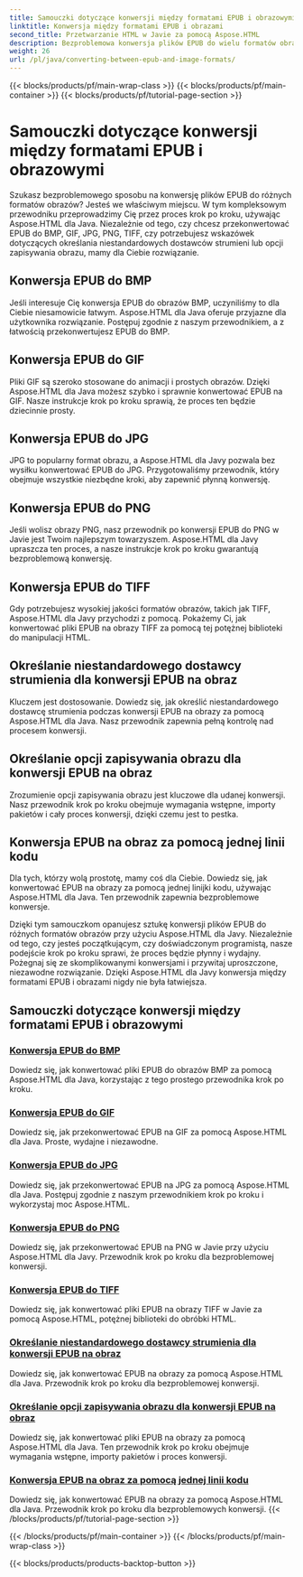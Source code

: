 ```yaml
---
title: Samouczki dotyczące konwersji między formatami EPUB i obrazowymi
linktitle: Konwersja między formatami EPUB i obrazami
second_title: Przetwarzanie HTML w Javie za pomocą Aspose.HTML
description: Bezproblemowa konwersja plików EPUB do wielu formatów obrazów przy użyciu Aspose.HTML dla Java. Przewodnik krok po kroku dla bezproblemowych konwersji.
weight: 26
url: /pl/java/converting-between-epub-and-image-formats/
---
```


{{< blocks/products/pf/main-wrap-class >}}
{{< blocks/products/pf/main-container >}}
{{< blocks/products/pf/tutorial-page-section >}}

# Samouczki dotyczące konwersji między formatami EPUB i obrazowymi


Szukasz bezproblemowego sposobu na konwersję plików EPUB do różnych formatów obrazów? Jesteś we właściwym miejscu. W tym kompleksowym przewodniku przeprowadzimy Cię przez proces krok po kroku, używając Aspose.HTML dla Java. Niezależnie od tego, czy chcesz przekonwertować EPUB do BMP, GIF, JPG, PNG, TIFF, czy potrzebujesz wskazówek dotyczących określania niestandardowych dostawców strumieni lub opcji zapisywania obrazu, mamy dla Ciebie rozwiązanie.

## Konwersja EPUB do BMP
Jeśli interesuje Cię konwersja EPUB do obrazów BMP, uczyniliśmy to dla Ciebie niesamowicie łatwym. Aspose.HTML dla Java oferuje przyjazne dla użytkownika rozwiązanie. Postępuj zgodnie z naszym przewodnikiem, a z łatwością przekonwertujesz EPUB do BMP. 

## Konwersja EPUB do GIF
Pliki GIF są szeroko stosowane do animacji i prostych obrazów. Dzięki Aspose.HTML dla Java możesz szybko i sprawnie konwertować EPUB na GIF. Nasze instrukcje krok po kroku sprawią, że proces ten będzie dziecinnie prosty.

## Konwersja EPUB do JPG
JPG to popularny format obrazu, a Aspose.HTML dla Javy pozwala bez wysiłku konwertować EPUB do JPG. Przygotowaliśmy przewodnik, który obejmuje wszystkie niezbędne kroki, aby zapewnić płynną konwersję.

## Konwersja EPUB do PNG
Jeśli wolisz obrazy PNG, nasz przewodnik po konwersji EPUB do PNG w Javie jest Twoim najlepszym towarzyszem. Aspose.HTML dla Javy upraszcza ten proces, a nasze instrukcje krok po kroku gwarantują bezproblemową konwersję.

## Konwersja EPUB do TIFF
Gdy potrzebujesz wysokiej jakości formatów obrazów, takich jak TIFF, Aspose.HTML dla Javy przychodzi z pomocą. Pokażemy Ci, jak konwertować pliki EPUB na obrazy TIFF za pomocą tej potężnej biblioteki do manipulacji HTML.

## Określanie niestandardowego dostawcy strumienia dla konwersji EPUB na obraz
Kluczem jest dostosowanie. Dowiedz się, jak określić niestandardowego dostawcę strumienia podczas konwersji EPUB na obrazy za pomocą Aspose.HTML dla Java. Nasz przewodnik zapewnia pełną kontrolę nad procesem konwersji.

## Określanie opcji zapisywania obrazu dla konwersji EPUB na obraz
Zrozumienie opcji zapisywania obrazu jest kluczowe dla udanej konwersji. Nasz przewodnik krok po kroku obejmuje wymagania wstępne, importy pakietów i cały proces konwersji, dzięki czemu jest to pestka.

## Konwersja EPUB na obraz za pomocą jednej linii kodu
Dla tych, którzy wolą prostotę, mamy coś dla Ciebie. Dowiedz się, jak konwertować EPUB na obrazy za pomocą jednej linijki kodu, używając Aspose.HTML dla Java. Ten przewodnik zapewnia bezproblemowe konwersje.

Dzięki tym samouczkom opanujesz sztukę konwersji plików EPUB do różnych formatów obrazów przy użyciu Aspose.HTML dla Javy. Niezależnie od tego, czy jesteś początkującym, czy doświadczonym programistą, nasze podejście krok po kroku sprawi, że proces będzie płynny i wydajny. Pożegnaj się ze skomplikowanymi konwersjami i przywitaj uproszczone, niezawodne rozwiązanie. Dzięki Aspose.HTML dla Javy konwersja między formatami EPUB i obrazami nigdy nie była łatwiejsza.
## Samouczki dotyczące konwersji między formatami EPUB i obrazowymi
### [Konwersja EPUB do BMP](./convert-epub-to-bmp/)
Dowiedz się, jak konwertować pliki EPUB do obrazów BMP za pomocą Aspose.HTML dla Java, korzystając z tego prostego przewodnika krok po kroku.
### [Konwersja EPUB do GIF](./convert-epub-to-gif/)
Dowiedz się, jak przekonwertować EPUB na GIF za pomocą Aspose.HTML dla Java. Proste, wydajne i niezawodne.
### [Konwersja EPUB do JPG](./convert-epub-to-jpg/)
Dowiedz się, jak przekonwertować EPUB na JPG za pomocą Aspose.HTML dla Java. Postępuj zgodnie z naszym przewodnikiem krok po kroku i wykorzystaj moc Aspose.HTML.
### [Konwersja EPUB do PNG](./convert-epub-to-png/)
Dowiedz się, jak przekonwertować EPUB na PNG w Javie przy użyciu Aspose.HTML dla Javy. Przewodnik krok po kroku dla bezproblemowej konwersji.
### [Konwersja EPUB do TIFF](./convert-epub-to-tiff/)
Dowiedz się, jak konwertować pliki EPUB na obrazy TIFF w Javie za pomocą Aspose.HTML, potężnej biblioteki do obróbki HTML.
### [Określanie niestandardowego dostawcy strumienia dla konwersji EPUB na obraz](./convert-epub-to-image-specify-custom-stream-provider/)
Dowiedz się, jak konwertować EPUB na obrazy za pomocą Aspose.HTML dla Java. Przewodnik krok po kroku dla bezproblemowej konwersji.
### [Określanie opcji zapisywania obrazu dla konwersji EPUB na obraz](./convert-epub-to-image-specify-image-save-options/)
Dowiedz się, jak konwertować pliki EPUB na obrazy za pomocą Aspose.HTML dla Java. Ten przewodnik krok po kroku obejmuje wymagania wstępne, importy pakietów i proces konwersji.
### [Konwersja EPUB na obraz za pomocą jednej linii kodu](./convert-epub-to-image-single-line/)
Dowiedz się, jak konwertować EPUB na obrazy za pomocą Aspose.HTML dla Java. Przewodnik krok po kroku dla bezproblemowych konwersji.
{{< /blocks/products/pf/tutorial-page-section >}}

{{< /blocks/products/pf/main-container >}}
{{< /blocks/products/pf/main-wrap-class >}}

{{< blocks/products/products-backtop-button >}}

